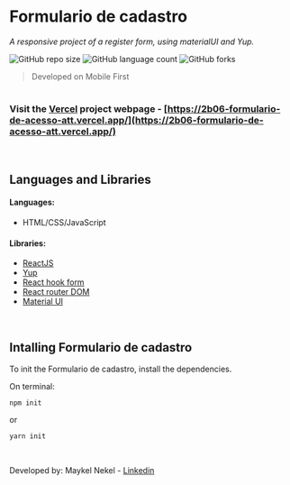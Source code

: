  # Formulario de cadastro
_A responsive project of a register form, using materialUI and Yup._

![GitHub repo size](https://img.shields.io/github/repo-size/maykelnekel/formulario-de-cadastro?style=for-the-badge)
![GitHub language count](https://img.shields.io/github/languages/count/maykelnekel/formulario-de-cadastro?style=for-the-badge)
![GitHub forks](https://img.shields.io/github/forks/maykelnekel/formulario-de-cadastro?style=for-the-badge)

> Developed on Mobile First
# 

### Visit the [Vercel](https://vercel.com) project webpage - [https://2b06-formulario-de-acesso-att.vercel.app/](https://2b06-formulario-de-acesso-att.vercel.app/)

<br>

## Languages and Libraries

#### Languages:
- HTML/CSS/JavaScript

#### Libraries:
- [ReactJS](https://reactjs.org/)
- [Yup](https://github.com/jquense/yup)
- [React hook form](https://react-hook-form.com/)
- [React router DOM](https://react-hook-form.com/)
- [Material UI](https://material-ui.com/)

<br>

## Intalling Formulario de cadastro

To init the Formulario de cadastro, install the dependencies.

On terminal:
```
npm init
```
or
```
yarn init
```
<br>

Developed by: Maykel Nekel - [Linkedin](https://www.linkedin.com/in/maykelnekel/)


<link rel="stylesheet" href="https://cdn.jsdelivr.net/gh/devicons/devicon@v2.13.0/devicon.min.css">
